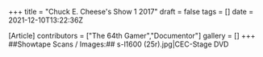 +++
title = "Chuck E. Cheese's Show 1 2017"
draft = false
tags = []
date = 2021-12-10T13:22:36Z

[Article]
contributors = ["The 64th Gamer","Documentor"]
gallery = []
+++
##Showtape Scans / Images:##
<gallery>
s-l1600 (25r).jpg|CEC-Stage DVD
</gallery>
